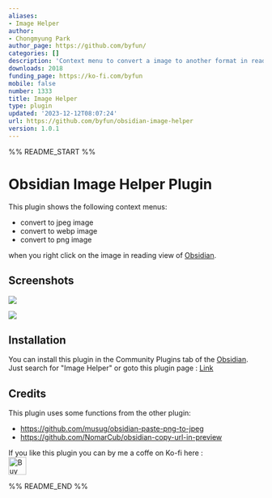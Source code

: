 ```yaml
---
aliases:
- Image Helper
author:
- Chongmyung Park
author_page: https://github.com/byfun/
categories: []
description: 'Context menu to convert a image to another format in reading view '
downloads: 2018
funding_page: https://ko-fi.com/byfun
mobile: false
number: 1333
title: Image Helper
type: plugin
updated: '2023-12-12T08:07:24'
url: https://github.com/byfun/obsidian-image-helper
version: 1.0.1
---
```


%% README_START %%

# Obsidian Image Helper Plugin

This plugin shows the following context menus:

- convert to jpeg image
- convert to webp image
- convert to png image

when you right click on the image in reading view of [Obsidian](https://obsidian.md/).

## Screenshots
![](https://raw.githubusercontent.com/byfun/obsidian-image-helper/HEAD/images/settings.jpg)

![](https://raw.githubusercontent.com/byfun/obsidian-image-helper/HEAD/images/contextmenu.jpg)

## Installation
You can install this plugin in the Community Plugins tab of the [Obsidian](https://obsidian.md/).
Just search for "Image Helper" or goto this plugin page : [Link](https://obsidian.md/plugins?id=image-helper)

## Credits
This plugin uses some functions from the other plugin:

- https://github.com/musug/obsidian-paste-png-to-jpeg
- https://github.com/NomarCub/obsidian-copy-url-in-preview

If you like this plugin you can by me a coffe on Ko-fi here :<br>
<a href='https://ko-fi.com/byfun' target='_blank'><img height='35' src='https://az743702.vo.msecnd.net/cdn/kofi3.png?v=0' alt='Buy Me a Coffee at ko-fi.com' /></a>


%% README_END %%